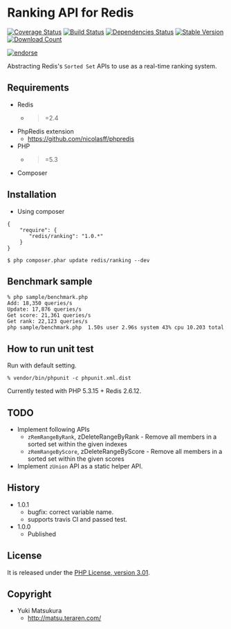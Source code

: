 Ranking API for Redis 
=============================

[![Coverage Status](https://coveralls.io/repos/matsubo/redis-ranking/badge.png?branch=master)](https://coveralls.io/r/matsubo/redis-ranking)
[![Build Status](https://travis-ci.org/matsubo/redis-ranking.png?branch=master)](https://travis-ci.org/matsubo/redis-ranking)
[![Dependencies Status](https://d2xishtp1ojlk0.cloudfront.net/d/9721341)](http://depending.in/matsubo/redis-ranking)
[![Stable Version](https://poser.pugx.org/redis/ranking/v/stable.png)](https://packagist.org/packages/redis/ranking)
[![Download Count](https://poser.pugx.org/redis/ranking/downloads.png)](https://packagist.org/packages/redis/ranking)


[![endorse](https://api.coderwall.com/matsubo/endorsecount.png)](https://coderwall.com/matsubo)
  
Abstracting Redis's `Sorted Set` APIs to use as a real-time ranking system.

Requirements
-----------------------------
- Redis
  - >=2.4
- PhpRedis extension
  - https://github.com/nicolasff/phpredis
- PHP
  - >=5.3
- Composer



Installation
----------------------------

* Using composer

```
{
    "require": {
       "redis/ranking": "1.0.*"
    }
}
```

```
$ php composer.phar update redis/ranking --dev
```

Benchmark sample
-----------------------------
```
% php sample/benchmark.php
Add: 18,350 queries/s
Update: 17,876 queries/s
Get score: 21,361 queries/s
Get rank: 22,123 queries/s
php sample/benchmark.php  1.50s user 2.96s system 43% cpu 10.203 total
```


How to run unit test
----------------------------

Run with default setting.
```
% vendor/bin/phpunit -c phpunit.xml.dist
```

Currently tested with PHP 5.3.15 + Redis 2.6.12.


TODO
-----------------------------
- Implement following APIs
  - `zRemRangeByRank`, zDeleteRangeByRank - Remove all members in a sorted set within the given indexes
  - `zRemRangeByScore`, zDeleteRangeByScore - Remove all members in a sorted set within the given scores
- Implement `zUnion` API as a static helper API.

History
----------------------------
- 1.0.1
  - bugfix: correct variable name.
  - supports travis CI and passed test.
- 1.0.0
  - Published



License
----------------------------
It is released under the [PHP License, version 3.01](http://www.php.net/license/3_01.txt).

Copyright
-----------------------------
- Yuki Matsukura
  - http://matsu.teraren.com/


